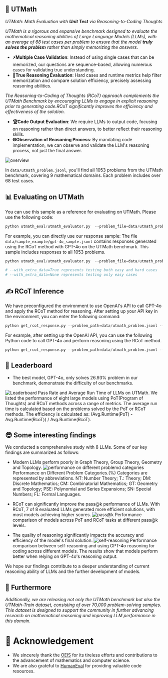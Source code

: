 ## 📄 UTMath
*UTMath: Math Evaluation with **Unit Test** via Reasoning-to-Coding Thoughts*

*UTMath is a rigorous and expansive benchmark designed to evaluate the mathematical reasoning abilities of Large Language Models (LLMs), with an average of 68 test cases per problem to ensure that the model **truly solves the problem** rather than simply memorizing the answers.*
<ul>
    <li><b>⚡️Multiple Case Validation</b>: Instead of using single cases that can be memorized, our questions are sequence-based, allowing numerous cases for validating true understanding.</li>
    <li><b>🔧True Reasoning Evaluation</b>: Hard cases and runtime metrics help filter memorization and compare solution efficiency, precisely assessing reasoning abilities.</li>
</ul>

*The Reasoning-to-Coding of Thoughts (RCoT) approach complements the UTMath Benchmark by encouraging LLMs to engage in explicit reasoning prior to generating code.RCoT significantly improves the efficiency and effectiveness of the solution.*
<ul>
    <li><b>🏆Code Output Evaluation</b>: We require LLMs to output code, focusing on reasoning rather than direct answers, to better reflect their reasoning skills.</li>
    <li><b>🌐Observation of Reasoning Process</b>: By mandating code implementation, we can observe and validate the LLM's reasoning process, not just the final answer.</li>
</ul>


![overview](./pic/overview.png)

In `data/utmath_problem.jsonl`, you'll find all 1053 problems from the UTMath benchmark, covering 9 mathematical domains. Each problem includes over 68 test cases.

## 📊 Evaluating on UTMath

You can use this sample as a reference for evaluating on UTMath. Please use the following code:
```python
python utmath_eval/utmath_evaluator.py  --problem_file=data/utmath_problem.jsonl --sample_file={your_sample_file_path}
```

For example, you can directly use our response sample:
The file `data/sample_example/gpt-4o_sample.jsonl` contains responses generated using the RCoT method with GPT-4o on the UTMath benchmark. This sample includes responses to all 1053 problems.
```python
python utmath_eval/utmath_evaluator.py  --problem_file=data/utmath_problem.jsonl --sample_file=data/sample_example/gpt-4o_sample.jsonl

# --with_extra_data=True represents testing both easy and hard cases
# --with_extra_data=None represents testing only easy cases
```

## ✍️ RCoT Inference
We have preconfigured the environment to use OpenAI's API to call GPT-4o and apply the RCoT method for reasoning. After setting up your API key in the environment, you can enter the following command:
```python
python get_rcot_response.py --problem_path=data/utmath_problem.jsonl --save_path={your_save_file_path} --model_name={your_llm_name}
```
For example, after setting up the OpenAI API, you can use the following Python code to call GPT-4o and perform reasoning using the RCoT method.
```python
python get_rcot_response.py --problem_path=data/utmath_problem.jsonl --save_path=data/sample_exapmle/gpt-4o_test.jsonl --model_name=gpt-4o-2024-08-06
```


## 🥇 Leaderboard
- The best model, GPT-4o, only solves 26.93\% problem in our benchmark, demonstrate the difficulty of our benchmarks.

![Leaderboard](./pic/leaderboard.png)
Pass Rate and Average Run Time of LLMs on UTMath. We listed the performance of eight large models using PoT(Program of Thoughts) and RCoT methods across a range of metrics. The average run time is calculated based on the problems solved by the PoT or RCoT methods. The efficiency is calculated as: (Avg.Runtime(PoT) - Avg.Runtime(RcoT)) / Avg.Runtime(RcoT).

## 😎 Some interesting findings
We conducted a comprehensive study with 8 LLMs. Some of our key findings are summarized as follows:

- Modern LLMs perform poorly in Graph Theory, Group Theory, Geometry and Topology.
![performance on different problemd categories](./pic/performance_on_different_problems_categories.png)
Performance on Different Problem Categories.(%) Categories are represented by abbreviations. NT: Number Theory; T.: Theory; DM: Discrete Mathematics; CM: Combinatorial Mathematics; GT: Geometry and Topology; PSE: Polynomial and Series Expansions; SN: Special Numbers; FL: Formal Languages.

- RCoT can significantly improve the pass@k performance of LLMs. With RCoT, 7 of 8 evaluated LLMs generated more efficient solutions, with most models achieving higher scores.
![pass@k](./pic/pass_k.png)
Performance comparison of models across PoT and RCoT tasks at different pass@k levels.

- The quality of reasoning significantly impacts the accuracy and efficiency of the model's final solution.
![self-reasoning](./pic/self-reasoning.png)
Performance comparison between self-reasoning and using GPT-4o reasoning for coding across different models. The results show that models perform better when relying on GPT-4o's reasoning output.

We hope our findings contribute to a deeper understanding of current reasoning ability of LLMs and the further development of models.

## 👀 Furthermore
*Additionally, we are releasing not only the UTMath benchmark but also the UTMath-Train dataset, consisting of over 70,000 problem-solving samples. This dataset is designed to support the community in further advancing research on mathematical reasoning and improving LLM performance in this domain.*

# 🥰 Acknowledgement
- We sincerely thank the [OEIS](https://oeis.org/wiki/Welcome) for its tireless efforts and contributions to the advancement of mathematics and computer science.
- We are also grateful to [HumanEval](https://github.com/openai/human-eval) for providing valuable code resources. 
